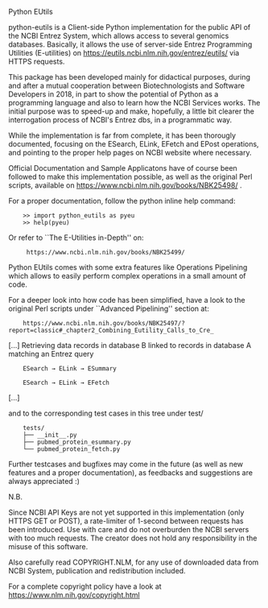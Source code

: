 Python EUtils

python-eutils is a Client-side Python implementation for the public API of the NCBI Entrez System, 
which allows access to several genomics databases.
Basically, it allows the use of server-side Entrez Programming Utilities (E-utilities)
on https://eutils.ncbi.nlm.nih.gov/entrez/eutils/ via HTTPS requests.

This package has been developed mainly for didactical purposes, during and after a mutual cooperation 
between Biotechnologists and Software Developers in 2018, in part to show the potential of Python 
as a programming language and also to learn how the NCBI Services works.
The initial purpose was to speed-up and make, hopefully, a little bit clearer 
the interrogation process of NCBI's Entrez dbs, in a programmatic way.

While the implementation is far from complete, it has been thorougly documented, focusing on
the ESearch, ELink, EFetch and EPost operations, and pointing to the proper help pages 
on NCBI website where necessary.

Official Documentation and Sample Applicatons have of course been followed to make this implementation possible,
as well as the original Perl scripts, available on https://www.ncbi.nlm.nih.gov/books/NBK25498/ .

For a proper documentation, follow the python inline help command:

        >> import python_eutils as pyeu
        >> help(pyeu)

Or refer to ``The E-Utilities in-Depth'' on:

         https://www.ncbi.nlm.nih.gov/books/NBK25499/

Python EUtils comes with some extra features like Operations Pipelining which allows to easily perform complex
operations in a small amount of code.

For a deeper look into how code has been simplified, have a look to the original Perl scripts
under ``Advanced Pipelining'' section at:

        https://www.ncbi.nlm.nih.gov/books/NBK25497/?report=classic#_chapter2_Combining_Eutility_Calls_to_Cre_

[...]
        Retrieving data records in database B linked to records in database A matching an Entrez query

        ESearch → ELink → ESummary

        ESearch → ELink → EFetch
[...]

and to the corresponding test cases in this tree under test/
        
        tests/
        ├── __init__.py
        ├── pubmed_protein_esummary.py
        └── pubmed_protein_fetch.py

Further testcases and bugfixes may come in the future (as well as new features and a proper documentation),
as feedbacks and suggestions are always appreciated :)

N.B. 

Since NCBI API Keys are not yet supported in this implementation (only HTTPS GET or POST),
a rate-limiter of 1-second between requests has been introduced. 
Use with care and do not overburden the NCBI servers with too much requests. 
The creator does not hold any responsibility in the misuse of this software.

Also carefully read COPYRIGHT.NLM, for any use of downloaded data from NCBI System, 
publication and redistribution included.

For a complete copyright policy have a look at https://www.nlm.nih.gov/copyright.html






